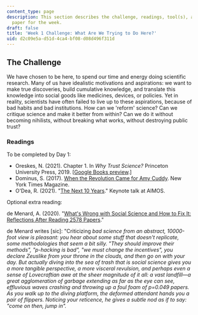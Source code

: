 ```yaml
---
content_type: page
description: This section describes the challenge, readings, tool(s), and response
  paper for the week.
draft: false
title: 'Week 1 Challenge: What Are We Trying to Do Here?'
uid: d2c09e5a-d51d-4ca4-bf08-d08d496f311d
---
```

## The Challenge

We have chosen to be here, to spend our time and energy doing scientific research. Many of us have idealistic motivations and aspirations: we want to make true discoveries, build cumulative knowledge, and translate this knowledge into social goods like medicines, devices, or policies. Yet in reality, scientists have often failed to live up to these aspirations, because of bad habits and bad institutions. How can we 'reform' science? Can we critique science and make it better from within? Can we do it without becoming nihilists, without breaking what works, without destroying public trust? 

### Readings

To be completed by Day 1:

- Oreskes, N. (2021). Chapter 1. In *Why Trust Science?* Princeton University Press, 2019. \[[Google Books preview](https://www.google.com/books/edition/Why_Trust_Science/B8iXDwAAQBAJ?hl=en&gbpv=1).\]
- Dominus, S. (2017). [When the Revolution Came for Amy Cuddy](https://www.nytimes.com/2017/10/18/magazine/when-the-revolution-came-for-amy-cuddy.html). New York Times Magazine.
- O'Dea, R. (2021). "[The Next 10 Years](https://www.youtube.com/watch?v=Ov4lJnZ5px0)." Keynote talk at AIMOS.

Optional extra reading:

de Menard, A. (2020). "[What's Wrong with Social Science and How to Fix It: Reflections After Reading 2578 Papers](https://fantasticanachronism.com/2020/09/11/whats-wrong-with-social-science-and-how-to-fix-it/)."

de Menard writes \[sic\]: "Criticizing *bad science from an abstract, 10000-foot view is pleasant: you hear about some stuff that doesn't replicate, some methodologies that seem a bit silly. "They should improve their methods", "p-hacking is bad", "we must change the incentives", you declare Zeuslike from your throne in the clouds, and then go on with your day. But actually diving into the sea of trash that is social science gives you a more tangible perspective, a more visceral revulsion, and perhaps even a sense of Lovecraftian awe at the sheer magnitude of it all: a vast landfill—a great agglomeration of garbage extending as far as the eye can see, effluvious waves crashing and throwing up a foul foam of p=0.049 papers. As you walk up to the diving platform, the deformed attendant hands you a pair of flippers. Noticing your reticence, he gives a subtle nod as if to say: "come on then, jump in".*